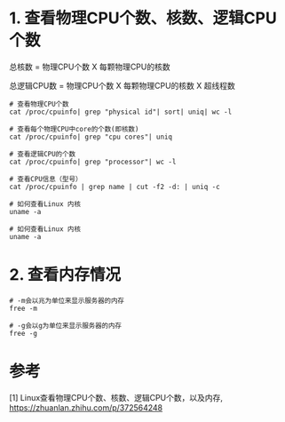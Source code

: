 # 1. 查看物理CPU个数、核数、逻辑CPU个数

总核数 = 物理CPU个数 X 每颗物理CPU的核数

总逻辑CPU数 = 物理CPU个数 X 每颗物理CPU的核数 X 超线程数

```shell
# 查看物理CPU个数
cat /proc/cpuinfo| grep "physical id"| sort| uniq| wc -l

# 查看每个物理CPU中core的个数(即核数)
cat /proc/cpuinfo| grep "cpu cores"| uniq

# 查看逻辑CPU的个数
cat /proc/cpuinfo| grep "processor"| wc -l

# 查看CPU信息（型号）
cat /proc/cpuinfo | grep name | cut -f2 -d: | uniq -c

# 如何查看Linux 内核
uname -a

# 如何查看Linux 内核
uname -a
```

# 2. 查看内存情况

```shell
# -m会以兆为单位来显示服务器的内存
free -m

# -g会以g为单位来显示服务器的内存
free -g
```


# 参考

[1] Linux查看物理CPU个数、核数、逻辑CPU个数，以及内存, https://zhuanlan.zhihu.com/p/372564248